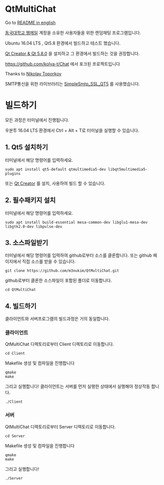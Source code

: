 # QtMultiChat

Go to [README in english](https://github.com/m3nukim/QtMultiChat/blob/master/En_README.md)

[동국대학교 웹메일](https://mail.dongguk.edu) 계정을 소유한 사용자들을 위한 랜덤채팅 프로그램입니다.

Ubuntu 16.04 LTS , Qt5.8 환경에서 빌드하고 테스트 했습니다.

[Qt Creator & Qt 5.8.0](http://download.qt.io/official_releases/qt/5.8/5.8.0/qt-opensource-linux-x64-5.8.0.run)
을 설치하고 그 환경에서 빌드하는 것을 권장합니다.


https://github.com/kolya-t/Chat 에서 포크된 프로젝트입니다

Thanks to [Nikolay Toporkov](https://github.com/kolya-t)

SMTP통신을 위한 라이브러리는 [SimpleSmtp_SSL_QT5](https://github.com/xcoder123/SimpleSmtp_SSL_QT5) 를 사용했습니다.

# 빌드하기

모든 과정은 터미널에서 진행됩니다.

우분투 16.04 LTS 환경에서 Ctrl + Alt + T로 터미널을 실행할 수 있습니다.



## 1. Qt5 설치하기

터미널에서 해당 명령어를 입력하세요.

<pre><code>sudo apt install qt5-default qtmultimedia5-dev libqt5multimedia5-plugins</code></pre>

또는 [Qt Creator](http://download.qt.io/official_releases/qt/5.8/5.8.0/qt-opensource-linux-x64-5.8.0.run)
를 설치, 사용하여 빌드 할 수 있습니다. 

## 2. 필수패키지 설치

터미널에서 해당 명령어를 입력하세요.

<pre><code>sudo apt install build-essential mesa-common-dev libglu1-mesa-dev libgtk2.0-dev libpulse-dev </code></pre>

## 3. 소스파일받기

터미널에서 해당 명령어를 입력하여 github로부터 소스를 클론합니다. 또는 github 페이지에서 직접 소스를 받을 수 있습니다.

<pre><code>git clone https://github.com/m3nukim/QtMultiChat.git</pre></code>

github로부터 클론한 소스파일이 포함된 폴더로 이동합니다.

<pre><code>cd QtMultiChat</pre></code>

## 4. 빌드하기

클라이언트와 서버프로그램의 빌드과정은 거의 동일합니다.

### 클라이언트

QtMultiChat 디렉토리로부터 Client 디렉토리로 이동합니다.

<pre><code>cd Client</pre></code>

Makefile 생성 및 컴파일을 진행합니다

<pre><code>qmake
make</pre></code>

그리고 실행합니다! 클라이언트는 서버를 먼저 실행한 상태에서 실행해야 정상작동 합니다.

<pre><code>./Client</pre></code>

### 서버

QtMultiChat 디렉토리로부터 Server 디렉토리로 이동합니다.

<pre><code>cd Server</pre></code>

Makefile 생성 및 컴파일을 진행합니다

<pre><code>qmake
make</pre></code>

그리고 실행합니다!

<pre><code>./Server</pre></code>
